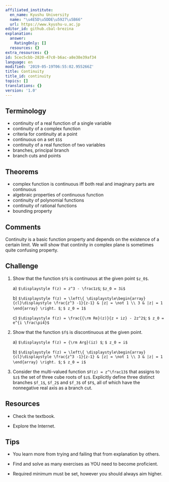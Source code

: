 ```yaml
---
affiliated_institute:
  en_name: Kyushu University
  name: "\u4E5D\u5DDE\u5927\u5B66"
  url: https://www.kyushu-u.ac.jp
editor_id: github.cbal-brezina
explanation:
  answer:
    RatingOnly: []
  resources: {}
extra_resources: {}
id: 5cec5cbb-2820-47c0-b6ac-a8e38e39af34
language: en
modified: '2019-05-19T06:55:02.955266Z'
title: Continuity
title_id: continuity
topics: []
translations: {}
version: '1.0'
---
```


## Terminology 
- continuity of a real function of a single variable
- continuity of a complex function
- criteria for continuity at a point
- continuous on a set `$S$`
- continuity of a real function of two variables
- branches, principal branch
- branch cuts and points

 


## Theorems
- complex function is continuous iff both real and imaginary parts are continuous
- algebraic properties of continuous function
- continuity of polynomial functions
- continuity of rational functions
- bounding property 



## Comments

Continuity is a basic function property and depends on the existence of a certain limit. We will show
that continity in complex plane is sometimes quite confusing property.



## Challenge



1. Show that the function `$f$` is continuous at the given point `$z_0$`.

   a)  `$\displaystyle f(z) = z^3 - \frac1z$`; `$z_0 = 3i$`
   
   b)  `$\displaystyle f(z) = \left\{ \displaystyle\begin{array}{cl}\displaystyle \frac{z^3 -1}{z-1} & |z| = \not 1 \\ 3 & |z| = 1 \end{array} \right. $`; `$ z_0 = 1$`
   
   c) `$\displaystyle f(z) = \frac{{\rm Re}(z)}{z + iz} - 2z^2$`; `$ z_0 = e^{i \frac\pi4}$`

2. Show that the function `$f$` is discontinuous at the given point.

    a)  `$\displaystyle f(z) = {\rm Arg}(iz) $`; `$ z_0 = i$`
    
    b) `$\displaystyle f(z) = \left\{ \displaystyle\begin{array}{cl}\displaystyle \frac{z^3 -1}{z-1} & |z| = \not 1 \\ 3 & |z| = 1 \end{array} \right. $`; `$ z_0 = i$`
  

3. Consider the multi-valued function `$F(z) = z^\frac13$` that assigns to `$z$` the set of three cube roots of `$z$`. Explicitly define three distinct branches `$f_1$`, `$f_2$` and `$f_3$` of `$F$`, all of which have the nonnegative real axis as a branch cut. 
    
    







## Resources

- Check the textbook.

- Explore the Internet.


## Tips

- You learn more from trying and failing that from explanation by others.

- Find and solve as many exercises as YOU need to become proficient.

- Required minimum must be set, however you should always aim higher.

